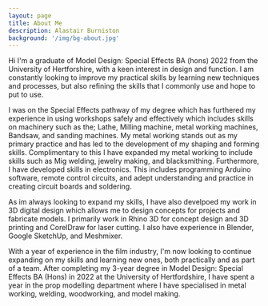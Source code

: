 ```yaml
---
layout: page
title: About Me
description: Alastair Burniston
background: '/img/bg-about.jpg'
---
```



Hi I'm a graduate of Model Design: Special Effects BA (hons) 2022 from the University of Hertforshire, with a keen interest in design and function. I am constantly looking to improve my practical skills by learning new techniques and processes, but also refining the skills that I commonly use and hope to put to use. 

I was on the Special Effects pathway of my degree which has furthered my experience in using workshops safely and effectively which includes skills on machinery such as the; Lathe, Milling machine, metal working machines, Bandsaw, and sanding machines. My metal working stands out as my primary practice and has led to the development of my shaping and forming skills. Complimentary to this I have expanded my metal working to include skills such as Mig welding, jewelry making, and blacksmithing. Furthermore, I have developed skills in electronics. This includes programming Arduino software, remote control circuits, and adept understanding and practice in creating circuit boards and soldering.

As im always looking to expand my skills, I have also develpoed my work in 3D digital design which allows me to design concepts for projects and fabricate models. I primarily work in Rhino 3D for concept design and 3D printing and CorelDraw for laser cutting. I also have experience in Blender, Google SketchUp, and Meshmixer.

With a year of experience in the film industry, I'm now looking to continue expanding on my skills and learning new ones, both practically and as part of a team.  After completing my 3-year degree in Model Design: Special Effects BA (Hons) in 2022 at the University of Hertfordshire, I have spent a year in the prop modelling department where I have specialised in metal working, welding, woodworking, and model making.